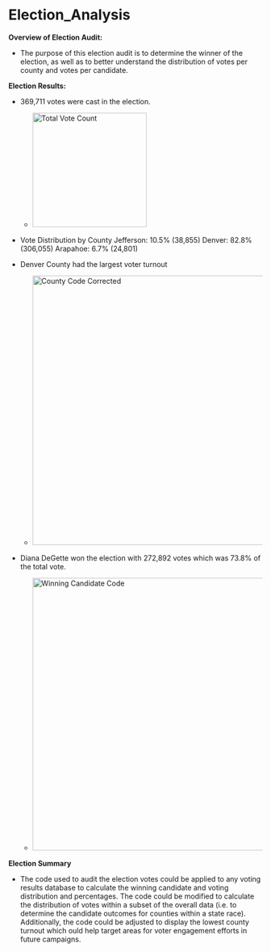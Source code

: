 # Election_Analysis

**Overview of Election Audit:**
  * The purpose of this election audit is to determine the winner of the election, as well as to better understand the distribution of votes per county and votes per candidate. 

**Election Results:**
* 369,711 votes were cast in the election. 
  - <img width="226" alt="Total Vote Count" src="https://user-images.githubusercontent.com/107070895/176468807-0e5ca0bc-d7f9-45c2-b370-56881baafdeb.png">
* Vote Distribution by County
     Jefferson:  10.5% (38,855)
     Denver:  82.8% (306,055)
     Arapahoe:  6.7% (24,801)
     
* Denver County had the largest voter turnout 
   - <img width="533" alt="County Code Corrected" src="https://user-images.githubusercontent.com/107070895/176467684-7611640c-1910-497f-90f8-f712f80896ec.png">
* Diana DeGette won the election with 272,892 votes which was 73.8% of the total vote.
  - <img width="539" alt="Winning Candidate Code" src="https://user-images.githubusercontent.com/107070895/176462711-a99c01a7-d519-4cd5-8f13-4ec87c767df9.png">

**Election Summary**
* The code used to audit the election votes could be applied to any voting results database to calculate the winning candidate and voting distribution and percentages. The code could be modified to calculate the distribution of votes within a subset of the overall data (i.e. to determine the candidate outcomes for counties within a state race). Additionally, the code could be adjusted to display the lowest county turnout which ould help target areas for voter engagement efforts in future campaigns. 

  
